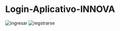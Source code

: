 # Login-Aplicativo-INNOVA
![ingresar](https://user-images.githubusercontent.com/38700066/81490492-88e17900-9248-11ea-8809-b223dbdb7630.PNG)
![regstrarse](https://user-images.githubusercontent.com/38700066/81490495-8b43d300-9248-11ea-88fd-617debbd355d.PNG)

